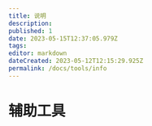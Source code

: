 ```yaml
---
title: 说明
description: 
published: 1
date: 2023-05-15T12:37:05.979Z
tags: 
editor: markdown
dateCreated: 2023-05-12T12:15:29.925Z
permalink: /docs/tools/info
---
```


# 辅助工具
